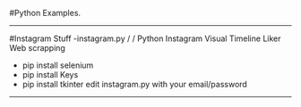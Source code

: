 #Python Examples.


------------------------
#Instagram Stuff
-instagram.py   / /  Python Instagram Visual Timeline Liker
Web scrapping
- pip install selenium
- pip install Keys
- pip install tkinter
edit instagram.py with your email/password
------------------------
